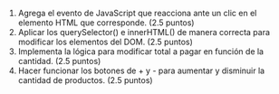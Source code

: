 1. Agrega el evento de JavaScript que reacciona ante un clic en el elemento HTML que
corresponde.
(2.5 puntos)
2. Aplicar los querySelector() e innerHTML() de manera correcta para modificar los
elementos del DOM.
(2.5 puntos)
3. Implementa la lógica para modificar total a pagar en función de la cantidad.
(2.5 puntos)
4. Hacer funcionar los botones de + y - para aumentar y disminuir la cantidad de
productos.
(2.5 puntos)
